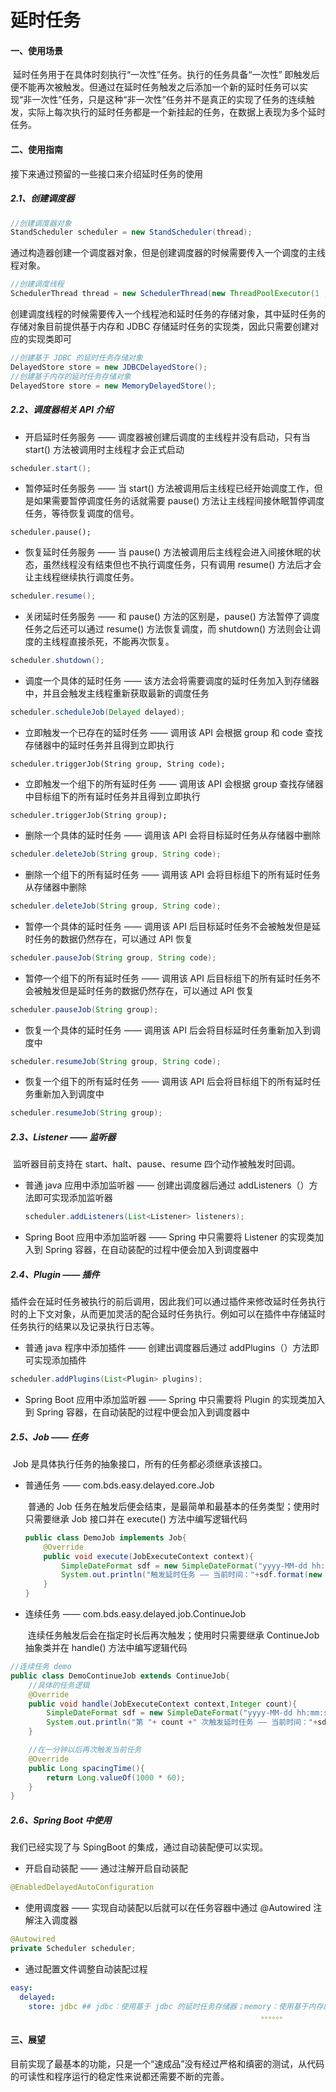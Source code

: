 # 延时任务

#### 一、使用场景

​	延时任务用于在具体时刻执行“一次性”任务。执行的任务具备“一次性” 即触发后便不能再次被触发。但通过在延时任务触发之后添加一个新的延时任务可以实现“非一次性”任务，只是这种“非一次性”任务并不是真正的实现了任务的连续触发，实际上每次执行的延时任务都是一个新挂起的任务，在数据上表现为多个延时任务。



#### 二、使用指南

  接下来通过预留的一些接口来介绍延时任务的使用



##### 2.1、创建调度器

```java
//创建调度器对象
StandScheduler scheduler = new StandScheduler(thread);
```

   通过构造器创建一个调度器对象，但是创建调度器的时候需要传入一个调度的主线程对象。

```java
//创建调度线程
SchedulerThread thread = new SchedulerThread(new ThreadPoolExecutor(1 , 1 , 0L , TimeUnit.MILLISECONDS , new LinkedBlockingQueue<>()),store);
```

   创建调度线程的时候需要传入一个线程池和延时任务的存储对象，其中延时任务的存储对象目前提供基于内存和 JDBC 存储延时任务的实现类，因此只需要创建对应的实现类即可

```java
//创建基于 JDBC 的延时任务存储对象
DelayedStore store = new JDBCDelayedStore();
//创建基于内存的延时任务存储对象
DelayedStore store = new MemoryDelayedStore();
```



##### 2.2、调度器相关 API 介绍

- 开启延时任务服务 —— 调度器被创建后调度的主线程并没有启动，只有当 start() 方法被调用时主线程才会正式启动

```java
scheduler.start();
```

- 暂停延时任务服务 —— 当 start() 方法被调用后主线程已经开始调度工作，但是如果需要暂停调度任务的话就需要 pause() 方法让主线程间接休眠暂停调度任务，等待恢复调度的信号。

```
scheduler.pause();
```

- 恢复延时任务服务 —— 当 pause() 方法被调用后主线程会进入间接休眠的状态，虽然线程没有结束但也不执行调度任务，只有调用 resume() 方法后才会让主线程继续执行调度任务。

```java
scheduler.resume();
```

- 关闭延时任务服务 —— 和 pause() 方法的区别是，pause() 方法暂停了调度任务之后还可以通过 resume() 方法恢复调度，而 shutdown() 方法则会让调度的主线程直接杀死，不能再次恢复。

```java
scheduler.shutdown();
```

- 调度一个具体的延时任务 —— 该方法会将需要调度的延时任务加入到存储器中，并且会触发主线程重新获取最新的调度任务

```java
scheduler.scheduleJob(Delayed delayed);
```

- 立即触发一个已存在的延时任务 —— 调用该 API 会根据 group 和 code 查找存储器中的延时任务并且得到立即执行

```
scheduler.triggerJob(String group, String code);
```

- 立即触发一个组下的所有延时任务 —— 调用该 API 会根据 group 查找存储器中目标组下的所有延时任务并且得到立即执行

```
scheduler.triggerJob(String group);
```

- 删除一个具体的延时任务 —— 调用该 API 会将目标延时任务从存储器中删除

```java
scheduler.deleteJob(String group, String code);
```

- 删除一个组下的所有延时任务 —— 调用该 API 会将目标组下的所有延时任务从存储器中删除

```java
scheduler.deleteJob(String group, String code);
```

- 暂停一个具体的延时任务 —— 调用该 API 后目标延时任务不会被触发但是延时任务的数据仍然存在，可以通过 API 恢复

```java
scheduler.pauseJob(String group, String code);
```

- 暂停一个组下的所有延时任务 —— 调用该 API 后目标组下的所有延时任务不会被触发但是延时任务的数据仍然存在，可以通过 API 恢复

```java
scheduler.pauseJob(String group);
```

- 恢复一个具体的延时任务 —— 调用该 API 后会将目标延时任务重新加入到调度中

```java
scheduler.resumeJob(String group, String code);
```

- 恢复一个组下的所有延时任务 —— 调用该 API 后会将目标组下的所有延时任务重新加入到调度中

```java
scheduler.resumeJob(String group);
```



##### 2.3、Listener —— 监听器

​	监听器目前支持在 start、halt、pause、resume 四个动作被触发时回调。

- 普通 java 应用中添加监听器 —— 创建出调度器后通过 addListeners（）方法即可实现添加监听器

  ```java
  scheduler.addListeners(List<Listener> listeners);
  ```

- Spring Boot 应用中添加监听器 —— Spring 中只需要将 Listener 的实现类加入到 Spring 容器，在自动装配的过程中便会加入到调度器中



##### 2.4、Plugin —— 插件

  插件会在延时任务被执行的前后调用，因此我们可以通过插件来修改延时任务执行时的上下文对象，从而更加灵活的配合延时任务执行。例如可以在插件中存储延时任务执行的结果以及记录执行日志等。

- 普通 java 程序中添加插件 —— 创建出调度器后通过 addPlugins（）方法即可实现添加插件

```java
scheduler.addPlugins(List<Plugin> plugins);
```

- Spring Boot 应用中添加监听器 —— Spring 中只需要将 Plugin 的实现类加入到 Spring 容器，在自动装配的过程中便会加入到调度器中



##### 2.5、Job —— 任务

​	Job 是具体执行任务的抽象接口，所有的任务都必须继承该接口。

- 普通任务 —— com.bds.easy.delayed.core.Job

  ​	普通的 Job 任务在触发后便会结束，是最简单和最基本的任务类型；使用时只需要继承 Job 接口并在 execute() 方法中编写逻辑代码

  ```java
  public class DemoJob implements Job{
      @Override
      public void execute(JobExecuteContext context){
          SimpleDateFormat sdf = new SimpleDateFormat("yyyy-MM-dd hh:mm:ss");
          System.out.println("触发延时任务 —— 当前时间："+sdf.format(new Date()));
      }
  }
  ```

  

- 连续任务 —— com.bds.easy.delayed.job.ContinueJob

  ​	连续任务触发后会在指定时长后再次触发；使用时只需要继承 ContinueJob 抽象类并在 handle() 方法中编写逻辑代码

```java
//连续任务 demo 
public class DemoContinueJob extends ContinueJob{
  	//具体的任务逻辑
    @Override
    public void handle(JobExecuteContext context,Integer count){
        SimpleDateFormat sdf = new SimpleDateFormat("yyyy-MM-dd hh:mm:ss");
        System.out.println("第 "+ count +" 次触发延时任务 —— 当前时间："+sdf.format(new Date()));
    }

    //在一分钟以后再次触发当前任务
    @Override
    public Long spacingTime(){
        return Long.valueOf(1000 * 60);
    }
}
```



##### 2.6、Spring Boot 中使用

  我们已经实现了与 SpingBoot 的集成，通过自动装配便可以实现。

- 开启自动装配 —— 通过注解开启自动装配

```java
@EnabledDelayedAutoConfiguration
```

- 使用调度器 —— 实现自动装配以后就可以在任务容器中通过 @Autowired 注解注入调度器

```java
@Autowired
private Scheduler scheduler;
```

- 通过配置文件调整自动装配过程 

```yaml
easy:
  delayed:
    store: jdbc ## jdbc：使用基于 jdbc 的延时任务存储器；memory：使用基于内存的延时任务
														。。。。。。
```



#### 三、展望

​    目前实现了最基本的功能，只是一个“速成品”没有经过严格和缜密的测试，从代码的可读性和程序运行的稳定性来说都还需要不断的完善。

